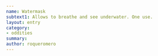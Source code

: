```yaml
---
name: Watermask
subtext1: Allows to breathe and see underwater. One use.
layout: entry
category:
- oddities
summary: 
author: roqueromero
---
```

